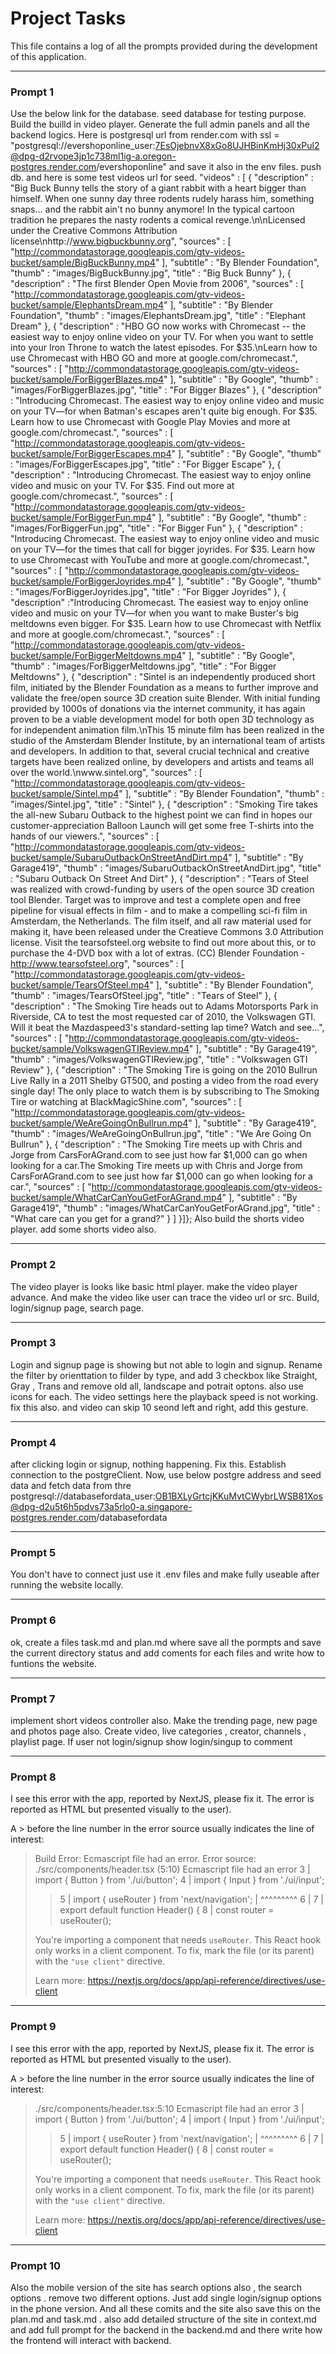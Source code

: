 # Project Tasks

This file contains a log of all the prompts provided during the development of this application.

---

### Prompt 1

Use the below link for the database. seed database for testing purpose. Build the builld in video player. Generate the full admin panels and all the backend logics. Here is postgresql url from render.com with ssl = "postgresql://evershoponline_user:7EsOjebnvX8xGo8UJHBinKmHj30xPul2@dpg-d2rvope3jp1c738ml1ig-a.oregon-postgres.render.com/evershoponline" and save it also in the env files. push db. and here is some test videos url for seed.  "videos" : [ 
		    { "description" : "Big Buck Bunny tells the story of a giant rabbit with a heart bigger than himself. When one sunny day three rodents rudely harass him, something snaps... and the rabbit ain't no bunny anymore! In the typical cartoon tradition he prepares the nasty rodents a comical revenge.\n\nLicensed under the Creative Commons Attribution license\nhttp://www.bigbuckbunny.org",
              "sources" : [ "http://commondatastorage.googleapis.com/gtv-videos-bucket/sample/BigBuckBunny.mp4" ],
              "subtitle" : "By Blender Foundation",
              "thumb" : "images/BigBuckBunny.jpg",
              "title" : "Big Buck Bunny"
            },
            { "description" : "The first Blender Open Movie from 2006",
              "sources" : [ "http://commondatastorage.googleapis.com/gtv-videos-bucket/sample/ElephantsDream.mp4" ],
              "subtitle" : "By Blender Foundation",
              "thumb" : "images/ElephantsDream.jpg",
              "title" : "Elephant Dream"
            },
            { "description" : "HBO GO now works with Chromecast -- the easiest way to enjoy online video on your TV. For when you want to settle into your Iron Throne to watch the latest episodes. For $35.\nLearn how to use Chromecast with HBO GO and more at google.com/chromecast.",
              "sources" : [ "http://commondatastorage.googleapis.com/gtv-videos-bucket/sample/ForBiggerBlazes.mp4" ],
              "subtitle" : "By Google",
              "thumb" : "images/ForBiggerBlazes.jpg",
              "title" : "For Bigger Blazes"
            },
            { "description" : "Introducing Chromecast. The easiest way to enjoy online video and music on your TV—for when Batman's escapes aren't quite big enough. For $35. Learn how to use Chromecast with Google Play Movies and more at google.com/chromecast.",
              "sources" : [ "http://commondatastorage.googleapis.com/gtv-videos-bucket/sample/ForBiggerEscapes.mp4" ],
              "subtitle" : "By Google",
              "thumb" : "images/ForBiggerEscapes.jpg",
              "title" : "For Bigger Escape"
            },
            { "description" : "Introducing Chromecast. The easiest way to enjoy online video and music on your TV. For $35.  Find out more at google.com/chromecast.",
              "sources" : [ "http://commondatastorage.googleapis.com/gtv-videos-bucket/sample/ForBiggerFun.mp4" ],
              "subtitle" : "By Google",
              "thumb" : "images/ForBiggerFun.jpg",
              "title" : "For Bigger Fun"
            },
            { "description" : "Introducing Chromecast. The easiest way to enjoy online video and music on your TV—for the times that call for bigger joyrides. For $35. Learn how to use Chromecast with YouTube and more at google.com/chromecast.",
              "sources" : [ "http://commondatastorage.googleapis.com/gtv-videos-bucket/sample/ForBiggerJoyrides.mp4" ],
              "subtitle" : "By Google",
              "thumb" : "images/ForBiggerJoyrides.jpg",
              "title" : "For Bigger Joyrides"
            },
            { "description" :"Introducing Chromecast. The easiest way to enjoy online video and music on your TV—for when you want to make Buster's big meltdowns even bigger. For $35. Learn how to use Chromecast with Netflix and more at google.com/chromecast.", 
              "sources" : [ "http://commondatastorage.googleapis.com/gtv-videos-bucket/sample/ForBiggerMeltdowns.mp4" ],
              "subtitle" : "By Google",
              "thumb" : "images/ForBiggerMeltdowns.jpg",
              "title" : "For Bigger Meltdowns"
            },
			{ "description" : "Sintel is an independently produced short film, initiated by the Blender Foundation as a means to further improve and validate the free/open source 3D creation suite Blender. With initial funding provided by 1000s of donations via the internet community, it has again proven to be a viable development model for both open 3D technology as for independent animation film.\nThis 15 minute film has been realized in the studio of the Amsterdam Blender Institute, by an international team of artists and developers. In addition to that, several crucial technical and creative targets have been realized online, by developers and artists and teams all over the world.\nwww.sintel.org",
              "sources" : [ "http://commondatastorage.googleapis.com/gtv-videos-bucket/sample/Sintel.mp4" ],
              "subtitle" : "By Blender Foundation",
              "thumb" : "images/Sintel.jpg",
              "title" : "Sintel"
            },
			{ "description" : "Smoking Tire takes the all-new Subaru Outback to the highest point we can find in hopes our customer-appreciation Balloon Launch will get some free T-shirts into the hands of our viewers.",
              "sources" : [ "http://commondatastorage.googleapis.com/gtv-videos-bucket/sample/SubaruOutbackOnStreetAndDirt.mp4" ],
              "subtitle" : "By Garage419",
              "thumb" : "images/SubaruOutbackOnStreetAndDirt.jpg",
              "title" : "Subaru Outback On Street And Dirt"
            },
			{ "description" : "Tears of Steel was realized with crowd-funding by users of the open source 3D creation tool Blender. Target was to improve and test a complete open and free pipeline for visual effects in film - and to make a compelling sci-fi film in Amsterdam, the Netherlands.  The film itself, and all raw material used for making it, have been released under the Creatieve Commons 3.0 Attribution license. Visit the tearsofsteel.org website to find out more about this, or to purchase the 4-DVD box with a lot of extras.  (CC) Blender Foundation - http://www.tearsofsteel.org", 
              "sources" : [ "http://commondatastorage.googleapis.com/gtv-videos-bucket/sample/TearsOfSteel.mp4" ],
              "subtitle" : "By Blender Foundation",
              "thumb" : "images/TearsOfSteel.jpg",
              "title" : "Tears of Steel"
            },
			{ "description" : "The Smoking Tire heads out to Adams Motorsports Park in Riverside, CA to test the most requested car of 2010, the Volkswagen GTI. Will it beat the Mazdaspeed3's standard-setting lap time? Watch and see...",
              "sources" : [ "http://commondatastorage.googleapis.com/gtv-videos-bucket/sample/VolkswagenGTIReview.mp4" ],
              "subtitle" : "By Garage419",
              "thumb" : "images/VolkswagenGTIReview.jpg",
              "title" : "Volkswagen GTI Review"
            },
			{ "description" : "The Smoking Tire is going on the 2010 Bullrun Live Rally in a 2011 Shelby GT500, and posting a video from the road every single day! The only place to watch them is by subscribing to The Smoking Tire or watching at BlackMagicShine.com",
              "sources" : [ "http://commondatastorage.googleapis.com/gtv-videos-bucket/sample/WeAreGoingOnBullrun.mp4" ],
              "subtitle" : "By Garage419",
              "thumb" : "images/WeAreGoingOnBullrun.jpg",
              "title" : "We Are Going On Bullrun"
            },
			{ "description" : "The Smoking Tire meets up with Chris and Jorge from CarsForAGrand.com to see just how far $1,000 can go when looking for a car.The Smoking Tire meets up with Chris and Jorge from CarsForAGrand.com to see just how far $1,000 can go when looking for a car.",
              "sources" : [ "http://commondatastorage.googleapis.com/gtv-videos-bucket/sample/WhatCarCanYouGetForAGrand.mp4" ],
              "subtitle" : "By Garage419",
              "thumb" : "images/WhatCarCanYouGetForAGrand.jpg",
              "title" : "What care can you get for a grand?"
            }
    ]
}]};
Also build the shorts video player. add some shorts video also.

---

### Prompt 2

The video player is looks like basic html player. make the video player advance. And make the video like user can trace the video url or src. Build, login/signup page, search page.

---

### Prompt 3

Login and signup page is showing but not able to login and signup. Rename the filter by orienttation to filder by type, and add 3 checkbox like Straight, Gray , Trans and remove old all, landscape and potrait optons. also use icons for each. The video settings here the playback speed is not working. fix this also. and video can skip 10 seond left and right, add this gesture.

---

### Prompt 4

after clicking login or signup, nothing happening. Fix this. Establish connection to the postgreClient. Now, use below postgre address and seed data and fetch data from thre postgresql://databasefordata_user:OB1BXLyGrtcjKKuMvtCWybrLWSB81Xos@dpg-d2u5t6h5pdvs73a5rlo0-a.singapore-postgres.render.com/databasefordata

---

### Prompt 5

You don't have to connect just use it .env files and make fully useable after running the website locally.

---

### Prompt 6

ok, create a files task.md and plan.md where save all the pormpts and save the current directory status and add coments for each files and write how to funtions the website.

---

### Prompt 7

implement short videos controller also. Make the trending page, new page and photos page also. Create video, live categories , creator, channels , playlist page. If user not login/signup show login/singup to comment

---

### Prompt 8

I see this error with the app, reported by NextJS, please fix it. The error is reported as HTML but presented visually to the user).

A > before the line number in the error source usually indicates the line of interest: 

> Build Error: Ecmascript file had an error. Error source: ./src/components/header.tsx (5:10)
> Ecmascript file had an error
>   3 | import { Button } from './ui/button';
>   4 | import { Input } from './ui/input';
> > 5 | import { useRouter } from 'next/navigation';
>     |          ^^^^^^^^^
>   6 |
>   7 | export default function Header() {
>   8 |   const router = useRouter();
> 
> You're importing a component that needs `useRouter`. This React hook only works in a client component. To fix, mark the file (or its parent) with the `"use client"` directive.
> 
>  Learn more: https://nextjs.org/docs/app/api-reference/directives/use-client

---

### Prompt 9

I see this error with the app, reported by NextJS, please fix it. The error is reported as HTML but presented visually to the user).

A > before the line number in the error source usually indicates the line of interest: 

> ./src/components/header.tsx:5:10
> Ecmascript file had an error
>   3 | import { Button } from './ui/button';
>   4 | import { Input } from './ui/input';
> > 5 | import { useRouter } from 'next/navigation';
>     |          ^^^^^^^^^
>   6 |
>   7 | export default function Header() {
>   8 |   const router = useRouter();
> 
> You're importing a component that needs `useRouter`. This React hook only works in a client component. To fix, mark the file (or its parent) with the `"use client"` directive.
> 
>  Learn more: https://nextjs.org/docs/app/api-reference/directives/use-client

---

### Prompt 10

Also the mobile version of the site has search options also , the search options . remove two different options. Just add single login/signup options in the phone version. And all these comits and the site also save this on the plan.md and task.md . also add detailed structure of the site in context.md and add full prompt for the backend in the backend.md and there write how the frontend will interact with backend.
